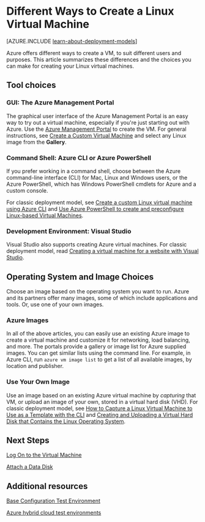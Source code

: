 <properties
	pageTitle="Different ways to create a Linux VM | Windows Azure"
	description="Lists the different ways to create a Linux virtual machine on Azure and gives links to further instructions."
	services="virtual-machines"
	documentationCenter=""
	authors="dsk-2015"
	manager="timlt"
	editor=""
	tags="azure-service-management,azure-resource-manager"/>

<tags
	ms.service="virtual-machines"
	ms.date="01/20/2016"
	wacn.date=""/>

# Different Ways to Create a Linux Virtual Machine

[AZURE.INCLUDE [learn-about-deployment-models](../includes/learn-about-deployment-models-both-include.md)]

Azure offers different ways to create a VM, to suit different users and purposes. This article summarizes these differences and the choices you can make for creating your Linux virtual machines.

## Tool choices

### GUI: The Azure Management Portal 

The graphical user interface of the Azure Management Portal is an easy way to try out a virtual machine, especially if you're just starting out with Azure. Use the [Azure Management Portal](https://manage.windowsazure.cn) to create the VM. For general instructions, see [Create a Custom Virtual Machine][] and select any Linux image from the **Gallery**.

### Command Shell: Azure CLI or Azure PowerShell

If you prefer working in a command shell, choose between the Azure command-line interface (CLI) for Mac, Linux and Windows users, or the Azure PowerShell, which has Windows PowerShell cmdlets for Azure and a custom console.

For classic deployment model, see [Create a custom Linux virtual machine using Azure CLI](/documentation/articles/virtual-machines-linux-create-custom) and
[Use Azure PowerShell to create and preconfigure Linux-based Virtual Machines][].


### Development Environment: Visual Studio

Visual Studio also supports creating Azure virtual machines. For classic deployment model, read [Creating a virtual machine for a website with Visual Studio][].

## Operating System and Image Choices

Choose an image based on the operating system you want to run. Azure and its partners offer many images, some of which include applications and tools. Or, use one of your own images.


### Azure Images

In all of the above articles, you can easily use an existing Azure image to create a virtual machine and customize it for networking, load balancing, and more. The portals provide a gallery or image list for Azure supplied images. You can get similar lists using the command line. For example, in Azure CLI, run `azure vm image list` to get a list of all available images, by location and publisher.


### Use Your Own Image

Use an image based on an existing Azure virtual machine by *capturing* that VM, or upload an image of your own, stored in a virtual hard disk (VHD). For classic deployment model, see [How to Capture a Linux Virtual Machine to Use as a Template with the CLI][] and [Creating and Uploading a Virtual Hard Disk that Contains the Linux Operating System][]. 

## Next Steps

[Log On to the Virtual Machine][]

[Attach a Data Disk][]

## Additional resources

[Base Configuration Test Environment][]

[Azure hybrid cloud test environments][]

<!-- LINKS -->
[overview]: /documentation/articles/resource-group-overview

[Create a Virtual Machine Running Windows]: virtual-machines-windows-tutorial.md
[Create a Virtual Machine Running Linux]: virtual-machines-linux-tutorial.md

[Equivalent Resource Manager and Service Management Commands for VM Operations with the Azure CLI for Mac, Linux, and Windows]:xplat-cli-azure-manage-vm-asm-arm.md
[Deploy and Manage Virtual Machines using Azure Resource Manager Templates and the Azure CLI]: virtual-machines-deploy-rmtemplates-azure-cli.md
[Deploy and Manage Virtual Machines using Azure Resource Manager Templates and PowerShell]:  virtual-machines-deploy-rmtemplates-powershell.md
[Use Azure PowerShell to create and preconfigure Linux-based Virtual Machines]: virtual-machines-ps-create-preconfigure-linux-vms.md

[How to Create a Custom Virtual Machine Running Linux in Azure]: virtual-machines-linux-create-custom.md
[How to Capture a Linux Virtual Machine to Use as a Template with the CLI]: virtual-machines-linux-capture-image.md

[Creating and Uploading a Virtual Hard Disk that Contains the Linux Operating System]: virtual-machines-linux-create-upload-vhd.md

[Creating a virtual machine for a website with Visual Studio]: virtual-machines-dotnet-create-visual-studio-powershell.md
[Deploy Azure Resources Using the Compute, Network, and Storage .NET Libraries]: virtual-machines-arm-deployment.md

[Log On to the Virtual Machine]: virtual-machines-linux-how-to-log-on.md

[Attach a Data Disk]: virtual-machines-linux-how-to-attach-disk.md

[Base Configuration Test Environment]: virtual-machines-base-configuration-test-environment.md
[Azure hybrid cloud test environments]: virtual-machines-hybrid-cloud-test-environments.md

[Create a Virtual Machine Running Linux]: virtual-machines-linux-tutorial.md
[Create a Custom Virtual Machine]: virtual-machines-create-custom.md
